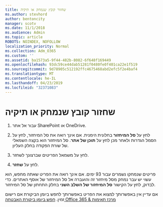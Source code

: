 ```yaml
---
title: שחזור קובץ שנמחק או תיקיה
ms.author: stevhord
author: bentoncity
manager: scotv
ms.date: 11/1/2018
ms.audience: Admin
ms.topic: article
ROBOTS: NOINDEX, NOFOLLOW
localization_priority: Normal
ms.collection: Adm_O365
ms.custom: ''
ms.assetid: ba1573a5-9f44-482b-8082-6f648f169449
ms.openlocfilehash: 93dc59ce44dab51281f0480fe0f401ca22e1f519
ms.sourcegitcommit: 9d78905c512192ffc4675468abd2efc5f2e4baf4
ms.translationtype: MT
ms.contentlocale: he-IL
ms.lasthandoff: 04/23/2019
ms.locfileid: "32371083"
---
```

# <a name="restore-a-deleted-file-or-folder"></a>שחזור קובץ שנמחק או תיקיה

1. עבור אל אתר SharePoint או OneDrive.
    
2. לחץ על **סל המיחזור** בחלונית הימנית. אם אינך רואה את סל המיחזור, לחץ על הסמל הגדרות ולאחר מכן לחץ על **תוכן של אתר**. סל המיחזור הוא בקצה השמאלי של שורת הפקודה בחלק העליון.
    
3. לחץ על משמאל הפריטים שברצונך לשחזר.
    
4. לחץ על **שחזר**.
    
פריטים שנמחקו נשמרים עבור 93 ימים. אם אינך רואה את הפריט שאתה מחפש, הוא עשוי יש עבר נמחק מסל מיחזור זה והועברה אל סל המיחזור של אוסף האתרים. כדי לבדוק, לחץ על הקישור **סל המיחזור של השלב השני** בחלק התחתון של סל המיחזור. 
  
אם עדיין אין באפשרותך למצוא את הפריט באפשרותך לחפש ביומן הביקורת אם רישום זמין. [חפש ביומן ביקורת האבטחה Office 365 &amp; מרכז תאימות](https://support.office.com/article/0d4d0f35-390b-4518-800e-0c7ec95e946c.aspx)
  

